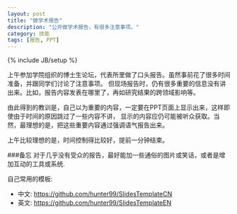 ```yaml
---
layout: post
title: "做学术报告"
description: "公开做学术报告，有很多注意事项。"
category: 技能
tags: [报告, PPT]
---
```

{% include JB/setup %}

上午参加学院组织的博士生论坛，代表所里做了口头报告。虽然事前花了很多时间准备，并跟同学们讨论了注意事项。
但现场报告时，仍有很多重要的信息没有讲出来。比如，报告内容发表在哪里了，再如研究结果的跨领域影响等。

由此得到的教训是，自己以为重要的内容，一定要在PPT页面上显示出来，这样即使由于时间的原因跳过了一些内容不讲，
显示的内容应仍可能被听众获取。当然，最理想的是，把这些重要内容通过强调语气报告出来。

上午比较理想的是，时间控制得比较好，提前一分钟结束。

###备忘
对于几乎没有受众的报告，最好能加一些通俗的图片或笑话，或者是增加互动的工具或系统.

自己常用的模板:

- 中文: https://github.com/hunter99/SlidesTemplateCN
- 英文: https://github.com/hunter99/SlidesTemplateEN

